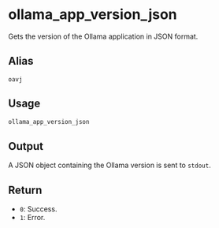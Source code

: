 # ollama_app_version_json

Gets the version of the Ollama application in JSON format.

## Alias

`oavj`

## Usage

```bash
ollama_app_version_json
```

## Output

A JSON object containing the Ollama version is sent to `stdout`.

## Return

* `0`: Success.
* `1`: Error.
